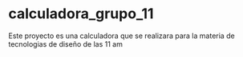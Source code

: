 # calculadora_grupo_11
Este proyecto es una calculadora que se realizara para la materia de tecnologias de diseño de las 11 am
